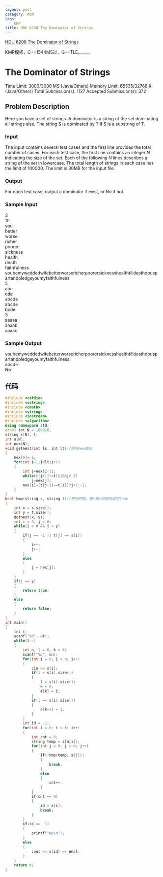 ```yaml
---
layout: post
category: ACM
tags:
    KMP
title: HDU 6208 The Dominator of Strings
---
```

[HDU 6208 The Dominator of Strings](http://acm.hdu.edu.cn/showproblem.php?pid=6208)

KMP模板，C++1544MS过，G++TLE。。。。。。
<!--more-->
# The Dominator of Strings

Time Limit: 3000/3000 MS (Java/Others)    Memory Limit: 65535/32768 K (Java/Others)
Total Submission(s): 1127    Accepted Submission(s): 372


## Problem Description
Here you have a set of strings. A dominator is a string of the set dominating all strings else. The string S is dominated by T if S is a substring of T.
 

### Input
The input contains several test cases and the first line provides the total number of cases.
For each test case, the first line contains an integer N indicating the size of the set.
Each of the following N lines describes a string of the set in lowercase.
The total length of strings in each case has the limit of 100000.
The limit is 30MB for the input file.
 

### Output
For each test case, output a dominator if exist, or No if not.
 

### Sample Input
3  
10  
you  
better  
worse  
richer  
poorer  
sickness  
health  
death  
faithfulness  
youbemyweddedwifebetterworsericherpoorersicknesshealthtilldeathdouspartandpledgeyoumyfaithfulness  
5  
abc  
cde  
abcde  
abcde  
bcde  
3  
aaaaa  
aaaab  
aaaac  
 

### Sample Output
youbemyweddedwifebetterworsericherpoorersicknesshealthtilldeathdouspartandpledgeyoumyfaithfulness  
abcde  
No  

## 代码
```c++
#include <cstdio>
#include <cstring>
#include <cmath>
#include <string>
#include <iostream>
#include <algorithm>
using namespace std;
const int N = 100010;
string s[N], t;
int a[N];
int nex[N];
void getnext(int ls, int lt)//得到nex数组
{
    nex[0]=-1;
    for(int i=1;i<lt;i++)
    {
        int j=nex[i-1];
        while(t[j+1]!=t[i]&&j>-1)
            j=nex[j];
        nex[i]=(t[j+1]==t[i])?j+1:-1;
    }
}
bool kmp(string s, string t)//进行匹配，若t是s前缀则返回true
{
    int x = s.size();
    int y = t.size();
    getnext(x, y);
    int i = 0, j = 0;
    while(i < x && j < y)
    {
        if(j == -1 || t[j] == s[i])
        {
            i++;
            j++;
        }
        else
        {
            j = nex[j];
        }
    }
    if(j == y)
    {
        return true;
    }
    else
    {
        return false;
    }
}
int main() 
{
    int t;
    scanf("%d", &t);
    while(t--)
    {
        int n, l = 0, k = 0;
        scanf("%d", &n);
        for(int i = 0; i < n; i++)
        {
            cin >> s[i];
            if(l < s[i].size())
            {
                l = s[i].size();
                k = 0;
                a[k] = i;
            }
            if(l == s[i].size())
            {
                a[k++] = i;
            }
        }
        int id = -1;
        for(int i = 0; i < k; i++)
        {
            int cnt = 0;
            string temp = s[a[i]];
            for(int j = 0; j < n; j++)
            {
                if(!kmp(temp, s[j]))
                {
                    break;
                }
                else
                {
                    cnt++;
                }
            }
            if(cnt == n)
            {
                id = a[i];
                break;
            }
        }
        if(id == -1)
        {
            printf("No\n");
        }
        else
        {
            cout << s[id] << endl;
        }
    }
    return 0;
}
```
